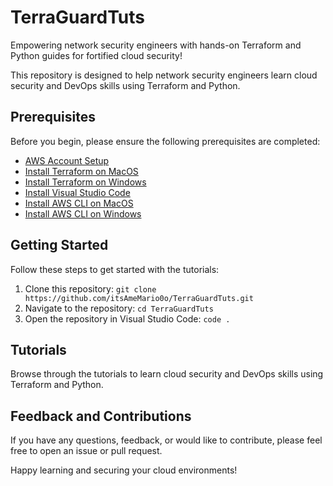 # TerraGuardTuts
Empowering network security engineers with hands-on Terraform and Python guides for fortified cloud security!

This repository is designed to help network security engineers learn cloud security and DevOps skills using Terraform and Python.

## Prerequisites

Before you begin, please ensure the following prerequisites are completed:

- [AWS Account Setup](https://aws.amazon.com/)
- [Install Terraform on MacOS](https://learn.hashicorp.com/tutorials/terraform/install-cli?in=terraform/aws-get-started)
- [Install Terraform on Windows](https://learn.hashicorp.com/tutorials/terraform/install-cli?in=terraform/aws-get-started)
- [Install Visual Studio Code](https://code.visualstudio.com/download)
- [Install AWS CLI on MacOS](https://docs.aws.amazon.com/cli/latest/userguide/install-cliv2-mac.html)
- [Install AWS CLI on Windows](https://docs.aws.amazon.com/cli/latest/userguide/install-cliv2-windows.html)

## Getting Started

Follow these steps to get started with the tutorials:

1. Clone this repository: `git clone https://github.com/itsAmeMario0o/TerraGuardTuts.git`
2. Navigate to the repository: `cd TerraGuardTuts`
3. Open the repository in Visual Studio Code: `code .`

## Tutorials

Browse through the tutorials to learn cloud security and DevOps skills using Terraform and Python.

## Feedback and Contributions

If you have any questions, feedback, or would like to contribute, please feel free to open an issue or pull request.

Happy learning and securing your cloud environments!